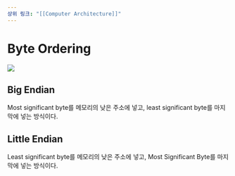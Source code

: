 ```yaml
---
상위 링크: "[[Computer Architecture]]"
---
```

# Byte Ordering

![](https://i.imgur.com/2BLDlTW.png)
## Big Endian
Most significant byte를 메모리의 낮은 주소에 넣고, least significant byte를 마지막에 넣는 방식이다.

## Little Endian
Least significant byte를 메모리의 낮은 주소에 넣고, Most Significant Byte를 마지막에 넣는 방식이다.
